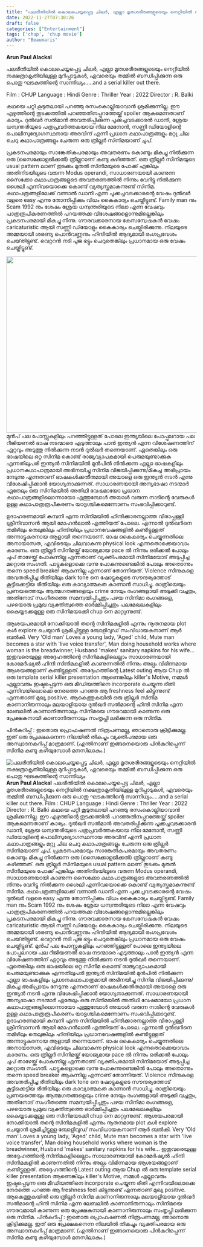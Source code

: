 ```yaml
---
title: "പലരീതിയിൽ കൊലചെയ്യപ്പെട്ട ചിലർ, എല്ലാ മൃതശരീരങ്ങളുടെയും നെറ്റിയിൽ നക്ഷത്രാകൃതിയിലുള്ള മുറിപ്പാടുകൾ, ഏവരെയും തമ്മിൽ ബന്ധിപ്പിക്കുന്ന ഒരു പൊതു ഘടകത്തിന്റെ സാന്നിധ്യം"
date: 2022-11-27T07:30:26
draft: false
categories: ["Entertainment"]
tags: ['chup', 'chup movie']
author: "Beaumaris"
---
```


<strong>Arun Paul Alackal </strong>

പലരീതിയിൽ കൊലചെയ്യപ്പെട്ട ചിലർ, എല്ലാ മൃതശരീരങ്ങളുടെയും നെറ്റിയിൽ നക്ഷത്രാകൃതിയിലുള്ള മുറിപ്പാടുകൾ, ഏവരെയും തമ്മിൽ ബന്ധിപ്പിക്കുന്ന ഒരു പൊതു ഘടകത്തിന്റെ സാന്നിധ്യം.....and a serial killer out there.

Film : CHUP
Language : Hindi
Genre : Thriller
Year : 2022
Director : R. Balki

കഥയെ പറ്റി കൂടുതലായി പറഞ്ഞു രസംകൊല്ലിയാവാൻ ശ്രമിക്കുന്നില്ല. ഈ എഴുത്തിന്റെ തുടക്കത്തിൽ പറഞ്ഞതിനപ്പുറത്തേയ്ക്ക് spoiler ആകുമെന്നതാണ് കാര്യം. ദുൽഖർ സൽമാൻ അവതരിപ്പിക്കുന്ന പൂക്കച്ചവടക്കാരൻ ഡാനി, ശ്രേയ ധന്വന്തരിയുടെ പത്രപ്രവർത്തകയായ നില മേനോൻ, സണ്ണി ഡിയോളിന്റെ പൊലീസുദ്യോഗസ്ഥനായ അരവിന്ദ് എന്നീ പ്രധാന കഥാപാത്രങ്ങളും മറ്റു ചില ചെറു കഥാപാത്രങ്ങളും ചേരുന്ന ഒരു ത്രില്ലർ സിനിമയാണ് ചുപ്.

പ്രകടനപരമായും സാങ്കേതികപരമായും അവതരണം കൊണ്ടും മികച്ചു നിൽക്കുന്ന ഒരു (സൈക്കോളജിക്കൽ) ത്രില്ലറാണ് കണ്ടു കഴിഞ്ഞത്. ഒരു ത്രില്ലർ സിനിമയുടെ usual pattern ലാണ് തുടക്കം മുതൽ സിനിമയുടെ പോക്ക് എങ്കിലും അതിനിടയിലൂടെ വരുന്ന Modus operandi, സാധാരണയായി കാണുന്ന സൈക്കോ കഥാപാത്രങ്ങളുടെ അവതരണത്തിൽ നിന്നും വേറിട്ടു നിൽക്കുന്ന ശൈലി എന്നിവയൊക്കെ കൊണ്ട് വ്യത്യസ്തമാകുന്നുണ്ട് സിനിമ. കഥാപത്രങ്ങളിലേക്ക് വന്നാൽ ഡാനി എന്ന പൂക്കച്ചവടക്കാരന്റെ വേഷം ദുൽഖർ വളരെ easy എന്നു തോന്നിപ്പിക്കും വിധം കൈകാര്യം ചെയ്തിട്ടുണ്ട്. Family man നും Scam 1992 നും ശേഷം ശ്രേയ ധന്വന്തരിയുടെ നിലാ എന്ന വേഷവും പാത്രരൂപീകരണത്തിൽ പറയത്തക്ക വിശേഷങ്ങളൊന്നുമില്ലെങ്കിലും പ്രകടനപരമായി മികച്ചു നിന്നു. ഗൗരവക്കാരനായ കേസന്വേഷകൻ വേഷം caricaturistic ആയി സണ്ണി ഡിയോളും കൈകാര്യം ചെയ്തിരിക്കുന്നു. നിലയുടെ അമ്മയായി ശരണ്യ പൊൻവണ്ണനും ഹിന്ദിയിൽ ആദ്യമായി രംഗപ്രവേശം ചെയ്‌തിട്ടുണ്ട്‌. വെറ്ററൻ നടി പൂജ ഭട്ടും ചെറുതെങ്കിലും പ്രധാനമായ ഒരു വേഷം ചെയ്തിട്ടുണ്ട്.

<img class="wp-image-363886 aligncenter" src="https://cdn.boolokam.com/articles/2022/11/e2e2errr-300x200.jpg" alt="" width="701" height="467" />മുൻപ് പല പോസ്റ്റുകളിലും പറഞ്ഞിട്ടുള്ളത് പോലെ ഇന്ത്യയിലെ പോപ്പുലറായ പല റീജിയണൽ ഭാഷ നടന്മാരെ എടുത്താലും പാൻ ഇന്ത്യൻ എന്ന വിശേഷണത്തിന് ഏറ്റവും അടുത്തു നിൽക്കുന്ന നടൻ ദുൽഖർ തന്നെയാണ്. ഏതെങ്കിലും ഒരു ഭാഷയിലെ ഒറ്റ സിനിമ കൊണ്ട് രാജ്യവ്യാപകമായി പെരുമയുണ്ടാക്കുക എന്നതിലുപരി ഇന്ത്യൻ സിനിമയിൽ മുൻപിൽ നിൽക്കുന്ന എല്ലാ ഭാഷകളിലും പ്രധാനകഥാപാത്രമായി അഭിനയിച്ചു സിനിമ വിജയിപ്പിക്കുന്നു/മികച്ച അഭിപ്രായം നേടുന്നു എന്നതാണ് ഭാഷകൾക്കതീതമായി അയാളെ ഒരു ഇന്ത്യൻ നടൻ എന്നു വിശേഷിപ്പിക്കാൻ യോഗ്യനാക്കുന്നത്. സാധാരണയായി അന്യഭാഷാ നടന്മാർ ഏതേലും ഒരു സിനിമയിൽ അതിഥി വേഷമായോ പ്രധാന കഥാപാത്രങ്ങളിലൊന്നായോ എത്തുമ്പോൾ അയാൾ വരുന്ന നാടിന്റെ വേരുകൾ ഉള്ള കഥാപാത്രരൂപീകരണം യാദൃശ്ചികമെന്നോണം സംഭവിപ്പിക്കാറുണ്ട്.

ഉദാഹരണമായി കമ്പനി എന്ന സിനിമയിൽ ഹിന്ദിക്കാരനല്ലാത്ത വീരാപ്പള്ളി ശ്രീനിവാസൻ ആയി മോഹൻലാൽ എത്തിയത് പോലെ. എന്നാൽ ദുൽഖറിനെ തമിഴിലും തെലുങ്കിലും ഹിന്ദിയിലും പ്രധാനവേഷങ്ങളിൽ കണ്ടിട്ടുള്ളത് അന്നാട്ടുകരനായ ആളായി തന്നെയാണ്. ഭാഷ കൈകാര്യം ചെയ്യുന്നതിലെ അനായാസത, എവിടെയും ചിലവാകുന്ന physical look എന്നതൊക്കെയാവാം കാരണം.
ഒരു ത്രില്ലർ സിനിമയ്ക്ക് യോജ്യമായ pace ൽ നിന്നും ഒരിക്കൽ പോലും ചുപ് താഴേയ്ക്ക് പോകുന്നില്ല എന്നതാണ് വ്യക്തിപരമായി സിനിമയോട് അടുപ്പിച്ച മറ്റൊരു സംഗതി. പാട്ടുകളൊക്കെ വന്നു പോകുന്നുണ്ടെങ്കിൽ പോലും അതൊന്നും തന്നെ speed breaker ആകുന്നില്ല എന്നാണ് തോന്നിയത്. Violence സീനുകളെ അവതരിപ്പിച്ച രീതിയിലും dark tone നെ ഷോട്ടുകളുടെ സൗന്ദര്യത്തോട് കൂട്ടിക്കെട്ടിയ രീതിയിലും ഒരു കാവ്യാത്മകത കാണാൻ സാധിച്ചു. രാത്രിയെയും പ്രണയത്തെയും ആത്മഗതങ്ങളെയും crime നേയും രംഗങ്ങളായി അടുക്കി വച്ചതും, അതിനോട് സംഗീതത്തെ സമന്വയിപ്പിച്ചതും പഴയ സിനിമാ രംഗങ്ങളെ, പഴയൊരു പ്രമുഖ വ്യക്തിത്വത്തെ ഓർമ്മിപ്പിച്ചതും പലമേഖലകളിലും കൈയ്യടക്കമുള്ള ഒരു സിനിമയാക്കി chup നെ മാറ്റുന്നുണ്ട്.

ആശയപരമായി നോക്കിയാൽ തന്റെ സിനിമകളിൽ എന്നും നൂതനമായ plot കൾ explore ചെയ്യാൻ ശ്രമിച്ചിട്ടുള്ള ബോളിവുഡ് സംവിധായകനാണ് ആർ ബൽകി. Very 'Old man' Loves a young lady, 'Aged' child, Mute man becomes a star with 'live voice transfer', Man doing household works where woman is the breadwinner, Husband 'makes' sanitary napkins for his wife... ഇതുവരെയുള്ള അദ്ദേഹത്തിന്റെ സിനിമകളിലെല്ലാം സാധാരണയായി കോമേർഷ്യൽ ഹിന്ദി സിനിമകളിൽ കാണുന്നതിൽ നിന്നും അല്പം വിഭിന്നമായ ആശയങ്ങളാണ് കണ്ടിട്ടുള്ളത്. അദ്ദേഹത്തിന്റെ Latest outing ആയ Chup ൽ ഒരു template serial killer presentation ആണെങ്കിലും killer's Motive, നമ്മൾ എല്ലാവരും ഇഷ്ടപ്പെടുന്ന ഒരു മീഡിയത്തിനെ incorporate ചെയ്യുന്ന രീതി എന്നിവയിലൊക്കെ നേരത്തെ പറഞ്ഞ ആ freshness feel കിട്ടുന്നുണ്ട് എന്നതാണ് മുഖ്യ positive.
ആകെത്തുകയിൽ ഒരു ത്രില്ലർ സിനിമ കാണാനിരുന്നാലും മലയാളിയായ ദുൽഖർ സൽമാന്റെ ഹിന്ദി സിനിമ എന്ന ലേബലിൽ കാണാനിരുന്നാലും സിനിമയെ ഗൗരവമായി കാണുന്ന ഒരു പ്രേക്ഷകനായി കാണാനിരുന്നാലും സംതൃപ്തി ലഭിക്കുന്ന ഒരു സിനിമ.

പിൻകുറിപ്പ് : ഇതൊരു പ്രൊഫഷണൽ നിരൂപണമല്ല, ഞാനൊരു ക്രിട്ടിക്കുമല്ല. ഇത് ഒരു പ്രേക്ഷകനെന്ന നിലയിൽ തികച്ചും വ്യക്തിപരമായ ഒരു അസ്വാദനകുറിപ്പ് മാത്രമാണ്.
(എന്തിനാണ് ഇങ്ങനെയൊരു പിൻകുറിപ്പെന്ന് സിനിമ കണ്ടു കഴിയുമ്പോൾ മനസിലാകും.)


![പലരീതിയിൽ കൊലചെയ്യപ്പെട്ട ചിലർ, എല്ലാ മൃതശരീരങ്ങളുടെയും നെറ്റിയിൽ നക്ഷത്രാകൃതിയിലുള്ള മുറിപ്പാടുകൾ, ഏവരെയും തമ്മിൽ ബന്ധിപ്പിക്കുന്ന ഒരു പൊതു ഘടകത്തിന്റെ സാന്നിധ്യം](https://cdn.boolokam.com/articles/2022/11/e2e2errr-300x200.jpg)**Arun Paul Alackal** പലരീതിയിൽ കൊലചെയ്യപ്പെട്ട ചിലർ, എല്ലാ മൃതശരീരങ്ങളുടെയും നെറ്റിയിൽ നക്ഷത്രാകൃതിയിലുള്ള മുറിപ്പാടുകൾ, ഏവരെയും തമ്മിൽ ബന്ധിപ്പിക്കുന്ന ഒരു പൊതു ഘടകത്തിന്റെ സാന്നിധ്യം.....and a serial killer out there. Film : CHUP Language : Hindi Genre : Thriller Year : 2022 Director : R. Balki കഥയെ പറ്റി കൂടുതലായി പറഞ്ഞു രസംകൊല്ലിയാവാൻ ശ്രമിക്കുന്നില്ല. ഈ എഴുത്തിന്റെ തുടക്കത്തിൽ പറഞ്ഞതിനപ്പുറത്തേയ്ക്ക് spoiler ആകുമെന്നതാണ് കാര്യം. ദുൽഖർ സൽമാൻ അവതരിപ്പിക്കുന്ന പൂക്കച്ചവടക്കാരൻ ഡാനി, ശ്രേയ ധന്വന്തരിയുടെ പത്രപ്രവർത്തകയായ നില മേനോൻ, സണ്ണി ഡിയോളിന്റെ പൊലീസുദ്യോഗസ്ഥനായ അരവിന്ദ് എന്നീ പ്രധാന കഥാപാത്രങ്ങളും മറ്റു ചില ചെറു കഥാപാത്രങ്ങളും ചേരുന്ന ഒരു ത്രില്ലർ സിനിമയാണ് ചുപ്. പ്രകടനപരമായും സാങ്കേതികപരമായും അവതരണം കൊണ്ടും മികച്ചു നിൽക്കുന്ന ഒരു (സൈക്കോളജിക്കൽ) ത്രില്ലറാണ് കണ്ടു കഴിഞ്ഞത്. ഒരു ത്രില്ലർ സിനിമയുടെ usual pattern ലാണ് തുടക്കം മുതൽ സിനിമയുടെ പോക്ക് എങ്കിലും അതിനിടയിലൂടെ വരുന്ന Modus operandi, സാധാരണയായി കാണുന്ന സൈക്കോ കഥാപാത്രങ്ങളുടെ അവതരണത്തിൽ നിന്നും വേറിട്ടു നിൽക്കുന്ന ശൈലി എന്നിവയൊക്കെ കൊണ്ട് വ്യത്യസ്തമാകുന്നുണ്ട് സിനിമ. കഥാപത്രങ്ങളിലേക്ക് വന്നാൽ ഡാനി എന്ന പൂക്കച്ചവടക്കാരന്റെ വേഷം ദുൽഖർ വളരെ easy എന്നു തോന്നിപ്പിക്കും വിധം കൈകാര്യം ചെയ്തിട്ടുണ്ട്. Family man നും Scam 1992 നും ശേഷം ശ്രേയ ധന്വന്തരിയുടെ നിലാ എന്ന വേഷവും പാത്രരൂപീകരണത്തിൽ പറയത്തക്ക വിശേഷങ്ങളൊന്നുമില്ലെങ്കിലും പ്രകടനപരമായി മികച്ചു നിന്നു. ഗൗരവക്കാരനായ കേസന്വേഷകൻ വേഷം caricaturistic ആയി സണ്ണി ഡിയോളും കൈകാര്യം ചെയ്തിരിക്കുന്നു. നിലയുടെ അമ്മയായി ശരണ്യ പൊൻവണ്ണനും ഹിന്ദിയിൽ ആദ്യമായി രംഗപ്രവേശം ചെയ്‌തിട്ടുണ്ട്‌. വെറ്ററൻ നടി പൂജ ഭട്ടും ചെറുതെങ്കിലും പ്രധാനമായ ഒരു വേഷം ചെയ്തിട്ടുണ്ട്. മുൻപ് പല പോസ്റ്റുകളിലും പറഞ്ഞിട്ടുള്ളത് പോലെ ഇന്ത്യയിലെ പോപ്പുലറായ പല റീജിയണൽ ഭാഷ നടന്മാരെ എടുത്താലും പാൻ ഇന്ത്യൻ എന്ന വിശേഷണത്തിന് ഏറ്റവും അടുത്തു നിൽക്കുന്ന നടൻ ദുൽഖർ തന്നെയാണ്. ഏതെങ്കിലും ഒരു ഭാഷയിലെ ഒറ്റ സിനിമ കൊണ്ട് രാജ്യവ്യാപകമായി പെരുമയുണ്ടാക്കുക എന്നതിലുപരി ഇന്ത്യൻ സിനിമയിൽ മുൻപിൽ നിൽക്കുന്ന എല്ലാ ഭാഷകളിലും പ്രധാനകഥാപാത്രമായി അഭിനയിച്ചു സിനിമ വിജയിപ്പിക്കുന്നു/മികച്ച അഭിപ്രായം നേടുന്നു എന്നതാണ് ഭാഷകൾക്കതീതമായി അയാളെ ഒരു ഇന്ത്യൻ നടൻ എന്നു വിശേഷിപ്പിക്കാൻ യോഗ്യനാക്കുന്നത്. സാധാരണയായി അന്യഭാഷാ നടന്മാർ ഏതേലും ഒരു സിനിമയിൽ അതിഥി വേഷമായോ പ്രധാന കഥാപാത്രങ്ങളിലൊന്നായോ എത്തുമ്പോൾ അയാൾ വരുന്ന നാടിന്റെ വേരുകൾ ഉള്ള കഥാപാത്രരൂപീകരണം യാദൃശ്ചികമെന്നോണം സംഭവിപ്പിക്കാറുണ്ട്. ഉദാഹരണമായി കമ്പനി എന്ന സിനിമയിൽ ഹിന്ദിക്കാരനല്ലാത്ത വീരാപ്പള്ളി ശ്രീനിവാസൻ ആയി മോഹൻലാൽ എത്തിയത് പോലെ. എന്നാൽ ദുൽഖറിനെ തമിഴിലും തെലുങ്കിലും ഹിന്ദിയിലും പ്രധാനവേഷങ്ങളിൽ കണ്ടിട്ടുള്ളത് അന്നാട്ടുകരനായ ആളായി തന്നെയാണ്. ഭാഷ കൈകാര്യം ചെയ്യുന്നതിലെ അനായാസത, എവിടെയും ചിലവാകുന്ന physical look എന്നതൊക്കെയാവാം കാരണം. ഒരു ത്രില്ലർ സിനിമയ്ക്ക് യോജ്യമായ pace ൽ നിന്നും ഒരിക്കൽ പോലും ചുപ് താഴേയ്ക്ക് പോകുന്നില്ല എന്നതാണ് വ്യക്തിപരമായി സിനിമയോട് അടുപ്പിച്ച മറ്റൊരു സംഗതി. പാട്ടുകളൊക്കെ വന്നു പോകുന്നുണ്ടെങ്കിൽ പോലും അതൊന്നും തന്നെ speed breaker ആകുന്നില്ല എന്നാണ് തോന്നിയത്. Violence സീനുകളെ അവതരിപ്പിച്ച രീതിയിലും dark tone നെ ഷോട്ടുകളുടെ സൗന്ദര്യത്തോട് കൂട്ടിക്കെട്ടിയ രീതിയിലും ഒരു കാവ്യാത്മകത കാണാൻ സാധിച്ചു. രാത്രിയെയും പ്രണയത്തെയും ആത്മഗതങ്ങളെയും crime നേയും രംഗങ്ങളായി അടുക്കി വച്ചതും, അതിനോട് സംഗീതത്തെ സമന്വയിപ്പിച്ചതും പഴയ സിനിമാ രംഗങ്ങളെ, പഴയൊരു പ്രമുഖ വ്യക്തിത്വത്തെ ഓർമ്മിപ്പിച്ചതും പലമേഖലകളിലും കൈയ്യടക്കമുള്ള ഒരു സിനിമയാക്കി chup നെ മാറ്റുന്നുണ്ട്. ആശയപരമായി നോക്കിയാൽ തന്റെ സിനിമകളിൽ എന്നും നൂതനമായ plot കൾ explore ചെയ്യാൻ ശ്രമിച്ചിട്ടുള്ള ബോളിവുഡ് സംവിധായകനാണ് ആർ ബൽകി. Very 'Old man' Loves a young lady, 'Aged' child, Mute man becomes a star with 'live voice transfer', Man doing household works where woman is the breadwinner, Husband 'makes' sanitary napkins for his wife... ഇതുവരെയുള്ള അദ്ദേഹത്തിന്റെ സിനിമകളിലെല്ലാം സാധാരണയായി കോമേർഷ്യൽ ഹിന്ദി സിനിമകളിൽ കാണുന്നതിൽ നിന്നും അല്പം വിഭിന്നമായ ആശയങ്ങളാണ് കണ്ടിട്ടുള്ളത്. അദ്ദേഹത്തിന്റെ Latest outing ആയ Chup ൽ ഒരു template serial killer presentation ആണെങ്കിലും killer's Motive, നമ്മൾ എല്ലാവരും ഇഷ്ടപ്പെടുന്ന ഒരു മീഡിയത്തിനെ incorporate ചെയ്യുന്ന രീതി എന്നിവയിലൊക്കെ നേരത്തെ പറഞ്ഞ ആ freshness feel കിട്ടുന്നുണ്ട് എന്നതാണ് മുഖ്യ positive. ആകെത്തുകയിൽ ഒരു ത്രില്ലർ സിനിമ കാണാനിരുന്നാലും മലയാളിയായ ദുൽഖർ സൽമാന്റെ ഹിന്ദി സിനിമ എന്ന ലേബലിൽ കാണാനിരുന്നാലും സിനിമയെ ഗൗരവമായി കാണുന്ന ഒരു പ്രേക്ഷകനായി കാണാനിരുന്നാലും സംതൃപ്തി ലഭിക്കുന്ന ഒരു സിനിമ. പിൻകുറിപ്പ് : ഇതൊരു പ്രൊഫഷണൽ നിരൂപണമല്ല, ഞാനൊരു ക്രിട്ടിക്കുമല്ല. ഇത് ഒരു പ്രേക്ഷകനെന്ന നിലയിൽ തികച്ചും വ്യക്തിപരമായ ഒരു അസ്വാദനകുറിപ്പ് മാത്രമാണ്. (എന്തിനാണ് ഇങ്ങനെയൊരു പിൻകുറിപ്പെന്ന് സിനിമ കണ്ടു കഴിയുമ്പോൾ മനസിലാകും.)
